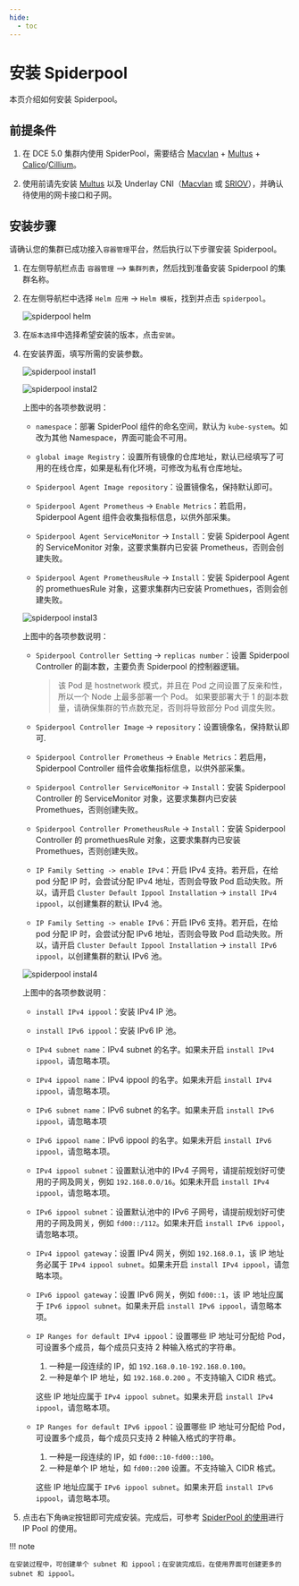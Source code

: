 ```yaml
---
hide:
  - toc
---
```


# 安装 Spiderpool

本页介绍如何安装 Spiderpool。

## 前提条件

1. 在 DCE 5.0 集群内使用 SpiderPool，需要结合 [Macvlan](../multus-underlay/macvlan.md) + [Multus](../multus-underlay/what.md) + [Calico](../calico/what.md)/[Cillium](../cilium/what.md)。

2. 使用前请先安装 [Multus](../multus-underlay/install.md) 以及 Underlay CNI（[Macvlan](../multus-underlay/macvlan.md) 或 [SRIOV](../multus-underlay/sriov.md)），并确认待使用的网卡接口和子网。

## 安装步骤

请确认您的集群已成功接入`容器管理`平台，然后执行以下步骤安装 Spiderpool。

1. 在左侧导航栏点击 `容器管理` —> `集群列表`，然后找到准备安装 Spiderpool 的集群名称。

2. 在左侧导航栏中选择 `Helm 应用` -> `Helm 模板`，找到并点击 `spiderpool`。

    ![spiderpool helm](../../images/spiderpool-helm.png)

3. 在`版本选择`中选择希望安装的版本，点击`安装`。

4. 在安装界面，填写所需的安装参数。

    ![spiderpool instal1](../../images/spiderpool-install1.png)

    ![spiderpool instal2](../../images/spiderpool-install2.png)

    上图中的各项参数说明：

    - `namespace`：部署 SpiderPool 组件的命名空间，默认为 `kube-system`。如改为其他 Namespace，界面可能会不可用。

    - `global image Registry`：设置所有镜像的仓库地址，默认已经填写了可用的在线仓库，如果是私有化环境，可修改为私有仓库地址。

    - `Spiderpool Agent Image repository`：设置镜像名，保持默认即可。

    - `Spiderpool Agent Prometheus` -> `Enable Metrics`：若启用，Spiderpool Agent 组件会收集指标信息，以供外部采集。

    - `Spiderpool Agent ServiceMonitor` -> `Install`：安装 Spiderpool Agent 的 ServiceMonitor 对象，这要求集群内已安装 Prometheus，否则会创建失败。

    - `Spiderpool Agent PrometheusRule` -> `Install`：安装 Spiderpool Agent 的 promethuesRule 对象，这要求集群内已安装 Promethues，否则会创建失败。

    ![spiderpool instal3](../../images/spiderpool-install3.png)

    上图中的各项参数说明：

    - `Spiderpool Controller Setting` -> `replicas number`：设置 Spiderpool Controller 的副本数，主要负责 Spiderpool 的控制器逻辑。

        > 该 Pod 是 hostnetwork 模式，并且在 Pod 之间设置了反亲和性，所以一个 Node 上最多部署一个 Pod。
        如果要部署大于 1 的副本数量，请确保集群的节点数充足，否则将导致部分 Pod 调度失败。

    - `Spiderpool Controller Image` -> `repository`：设置镜像名，保持默认即可.

    - `Spiderpool Controller Prometheus` -> `Enable Metrics`：若启用，Spiderpool Controller 组件会收集指标信息，以供外部采集。

    - `Spiderpool Controller ServiceMonitor` -> `Install`：安装 Spiderpool Controller 的 ServiceMonitor 对象，这要求集群内已安装 Promethues，否则创建失败。

    - `Spiderpool Controller PrometheusRule` -> `Install`：安装 Spiderpool Controller 的 promethuesRule 对象，这要求集群内已安装 Promethues，否则创建失败。

    - `IP Family Setting -> enable IPv4`：开启 IPv4 支持。若开启，在给 pod 分配 IP 时，会尝试分配 IPv4 地址，否则会导致 Pod 启动失败。所以，请开启 `Cluster Default Ippool Installation` -> `install IPv4 ippool`，以创建集群的默认 IPv4 池。

    - `IP Family Setting -> enable IPv6`：开启 IPv6 支持。若开启，在给 pod 分配 IP 时，会尝试分配 IPv6 地址，否则会导致 Pod 启动失败。所以，请开启 `Cluster Default Ippool Installation` -> `install IPv6 ippool`，以创建集群的默认 IPv6 池。

    ![spiderpool instal4](../../images/spiderpool-install4.png)

    上图中的各项参数说明：

    - `install IPv4 ippool`：安装 IPv4 IP 池。

    - `install IPv6 ippool`：安装 IPv6 IP 池。

    - `IPv4 subnet name`：IPv4 subnet 的名字。如果未开启 `install IPv4 ippool`，请忽略本项。

    - `IPv4 ippool name`：IPv4 ippool 的名字。如果未开启 `install IPv4 ippool`，请忽略本项。

    - `IPv6 subnet name`：IPv6 subnet 的名字。如果未开启 `install IPv6 ippool`，请忽略本项

    - `IPv6 ippool name`：IPv6 ippool 的名字。如果未开启 `install IPv6 ippool`，请忽略本项。

    - `IPv4 ippool subnet`：设置默认池中的 IPv4 子网号，请提前规划好可使用的子网及网关，例如 `192.168.0.0/16`。如果未开启 `install IPv4 ippool`，请忽略本项。

    - `IPv6 ippool subnet`：设置默认池中的 IPv6 子网号，请提前规划好可使用的子网及网关，例如 `fd00::/112`。如果未开启 `install IPv6 ippool`，请忽略本项。

    - `IPv4 ippool gateway`：设置 IPv4 网关，例如 `192.168.0.1`，该 IP 地址务必属于 `IPv4 ippool subnet`。如果未开启 `install IPv4 ippool`，请忽略本项。

    - `IPv6 ippool gateway`：设置 IPv6 网关，例如 `fd00::1`，该 IP 地址应属于 `IPv6 ippool subnet`。如果未开启 `install IPv6 ippool`，请忽略本项。

    - `IP Ranges for default IPv4 ippool`：设置哪些 IP 地址可分配给 Pod，可设置多个成员，每个成员只支持 2 种输入格式的字符串。

        1. 一种是一段连续的 IP，如 `192.168.0.10-192.168.0.100`。
        2. 一种是单个 IP 地址，如 `192.168.0.200` 。不支持输入 CIDR 格式。

        这些 IP 地址应属于 `IPv4 ippool subnet`。如果未开启 `install IPv4 ippool`，请忽略本项。

    - `IP Ranges for default IPv6 ippool`：设置哪些 IP 地址可分配给 Pod，可设置多个成员，每个成员只支持 2 种输入格式的字符串。

        1. 一种是一段连续的 IP，如 `fd00::10-fd00::100`。
        2. 一种是单个 IP 地址，如 `fd00::200` 设置。不支持输入 CIDR 格式。

        这些 IP 地址应属于 `IPv6 ippool subnet`。如果未开启 `install IPv6 ippool`，请忽略本项。

5. 点击右下角`确定`按钮即可完成安装。完成后，可参考 [SpiderPool 的使用](./usage.md)进行 IP Pool 的使用。

!!! note

    在安装过程中，可创建单个 subnet 和 ippool；在安装完成后，在使用界面可创建更多的 subnet 和 ippool。
